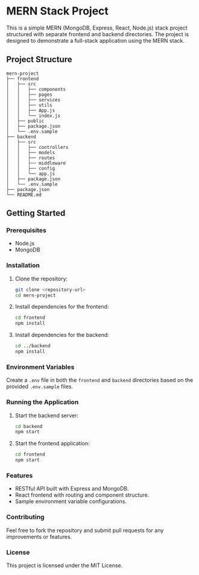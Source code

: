 # MERN Stack Project

This is a simple MERN (MongoDB, Express, React, Node.js) stack project structured with separate frontend and backend directories. The project is designed to demonstrate a full-stack application using the MERN stack.

## Project Structure

```
mern-project
├── frontend
│   ├── src
│   │   ├── components
│   │   ├── pages
│   │   ├── services
│   │   ├── utils
│   │   ├── App.js
│   │   └── index.js
│   ├── public
│   ├── package.json
│   └── .env.sample
├── backend
│   ├── src
│   │   ├── controllers
│   │   ├── models
│   │   ├── routes
│   │   ├── middleware
│   │   ├── config
│   │   └── app.js
│   ├── package.json
│   └── .env.sample
├── package.json
└── README.md
```

## Getting Started

### Prerequisites

- Node.js
- MongoDB

### Installation

1. Clone the repository:
   ```bash
   git clone <repository-url>
   cd mern-project
   ```

2. Install dependencies for the frontend:
   ```bash
   cd frontend
   npm install
   ```

3. Install dependencies for the backend:
   ```bash
   cd ../backend
   npm install
   ```

### Environment Variables

Create a `.env` file in both the `frontend` and `backend` directories based on the provided `.env.sample` files.

### Running the Application

1. Start the backend server:
   ```bash
   cd backend
   npm start
   ```

2. Start the frontend application:
   ```bash
   cd frontend
   npm start
   ```

### Features

- RESTful API built with Express and MongoDB.
- React frontend with routing and component structure.
- Sample environment variable configurations.

### Contributing

Feel free to fork the repository and submit pull requests for any improvements or features.

### License

This project is licensed under the MIT License.